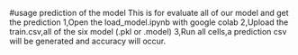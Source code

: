 #usage prediction of the model
This is for evaluate all of our model and get the prediction
1,Open the load_model.ipynb with google colab
2,Upload the train.csv,all of the six model (.pkl or .model)
3,Run all cells,a prediction csv will be generated and accuracy will occur.
